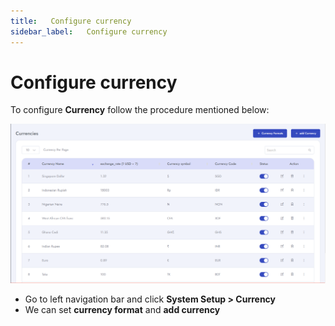 ```yaml
---
title:   Configure currency
sidebar_label:   Configure currency
---
```


# Configure currency

To configure **Currency**  follow the procedure mentioned below:

![SaleBot](../assets/screenshots/currencies.png)

- Go to left navigation bar and click  **System Setup > Currency**
- We can set **currency format** and **add currency**

